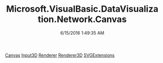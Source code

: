﻿---
title: Microsoft.VisualBasic.DataVisualization.Network.Canvas
date: 6/15/2016 1:49:35 AM
---

[Canvas](T-Microsoft.VisualBasic.DataVisualization.Network.Canvas.Canvas.html)
[Input3D](T-Microsoft.VisualBasic.DataVisualization.Network.Canvas.Input3D.html)
[Renderer](T-Microsoft.VisualBasic.DataVisualization.Network.Canvas.Renderer.html)
[Renderer3D](T-Microsoft.VisualBasic.DataVisualization.Network.Canvas.Renderer3D.html)
[SVGExtensions](T-Microsoft.VisualBasic.DataVisualization.Network.Canvas.SVGExtensions.html)
